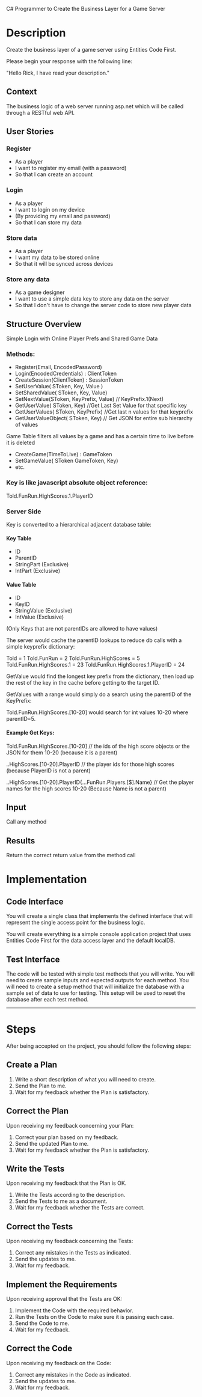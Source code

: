 C# Programmer to Create the Business Layer for a Game Server

# Description

Create the business layer of a game server using Entities Code First.

Please begin your response with the following line:

"Hello Rick, I have read your description."

## Context

The business logic of a web server running asp.net which will be called through a RESTful web API.

## User Stories

### Register

- As a player
- I want to register my email (with a password)
- So that I can create an account

### Login

- As a player
- I want to login on my device 
- (By providing my email and password)
- So that I can store my data

### Store data

- As a player
- I want my data to be stored online
- So that it will be synced across devices

### Store any data

- As a game designer
- I want to use a simple data key to store any data on the server
- So that I don't have to change the server code to store new player data



## Structure Overview

Simple Login with Online Player Prefs and Shared Game Data

### Methods:

- Register(Email, EncodedPassword)
- Login(EncodedCredentials) : ClientToken
- CreateSession(ClientToken) : SessionToken
- SetUserValue( SToken, Key, Value )
- SetSharedValue( SToken, Key, Value)
- SetNextValue(SToken, KeyPrefix, Value) // KeyPrefix.1(Next)
- GetUserValue( SToken, Key) //Get Last Set Value for that specific key
- GetUserValues( SToken, KeyPrefix) //Get last n values for that keyprefix
- GetUserValueObject( SToken, Key) // Get JSON for entire sub
hierarchy of values

Game Table filters all values by a game and has a certain time to live
before it is deleted
- CreateGame(TimeToLive) : GameToken
- SetGameValue( SToken GameToken, Key)
- etc.




### Key is like javascript absolute object reference:
Told.FunRun.HighScores.1.PlayerID

### Server Side

Key is converted to a hierarchical adjacent database table:

#### Key Table

- ID
- ParentID
- StringPart (Exclusive)
- IntPart (Exclusive)

#### Value Table
- ID
- KeyID
- StringValue (Exclusive)
- IntValue (Exclusive)

(Only Keys that are not parentIDs are allowed to have values)

The server would cache the parentID lookups to reduce db calls with a simple
keyprefix dictionary:

Told = 1
Told.FunRun = 2
Told.FunRun.HighScores = 5
Told.FunRun.HighScores.1 = 23
Told.FunRun.HighScores.1.PlayerID = 24

GetValue would find the longest key prefix from the dictionary, then
load up the rest of the key in the cache before getting to the target
ID.

GetValues with a range would simply do a search using the parentID of
the KeyPrefix:

Told.FunRun.HighScores.[10-20] would search for int values 10-20 where
parentID=5.


#### Example Get Keys:

Told.FunRun.HighScores.[10-20] // the ids of the high score objects or
the JSON for them 10-20 (because it is a parent)

..HighScores.[10-20].PlayerID
// the player ids for those high scores (because PlayerID is not a parent)

..HighScores.[10-20].PlayerID{...FunRun.Players.[$].Name}
// Get the player names for the high scores 10-20 (Because Name is not a parent)


## Input

Call any method

## Results

Return the correct return value from the method call


# Implementation

## Code Interface

You will create a single class that implements the defined interface that will represent the single access point for the business logic.

You will create everything is a simple console application project that uses Entities Code First for the data access layer and the default localDB.

## Test Interface

The code will be tested with simple test methods that you will write. You will need to create sample inputs and expected outputs for each method. You will need to create a setup method that will initialize the database with a sample set of data to use for testing. This setup will be used to reset the database after each test method.

---

# Steps

After being accepted on the project, you should follow the following steps:

## Create a Plan
1. Write a short description of what you will need to create.
2. Send the Plan to me.
3. Wait for my feedback whether the Plan is satisfactory.

## Correct the Plan

Upon receiving my feedback concerning your Plan:

1. Correct your plan based on my feedback.
2. Send the updated Plan to me.
3. Wait for my feedback whether the Plan is satisfactory.

## Write the Tests

Upon receiving my feedback that the Plan is OK.

1. Write the Tests according to the description.
2. Send the Tests to me as a document.
3. Wait for my feedback whether the Tests are correct.

## Correct the Tests

Upon receiving my feedback concerning the Tests:

1. Correct any mistakes in the Tests as indicated.
2. Send the updates to me.
3. Wait for my feedback.

## Implement the Requirements

Upon receiving approval that the Tests are OK:

1. Implement the Code with the required behavior.
2. Run the Tests on the Code to make sure it is passing each case.
3. Send the Code to me.
4. Wait for my feedback.

## Correct the Code

Upon receiving my feedback on the Code:

1. Correct any mistakes in the Code as indicated.
2. Send the updates to me.
3. Wait for my feedback.

